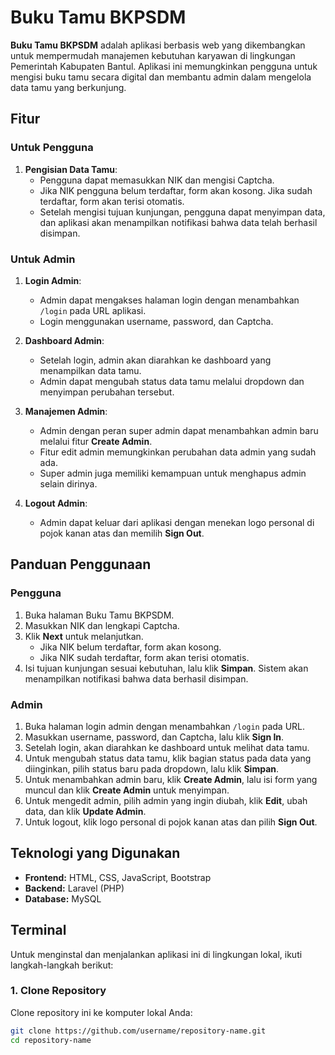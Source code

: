 # Buku Tamu BKPSDM

**Buku Tamu BKPSDM** adalah aplikasi berbasis web yang dikembangkan untuk mempermudah manajemen kebutuhan karyawan di lingkungan Pemerintah Kabupaten Bantul. Aplikasi ini memungkinkan pengguna untuk mengisi buku tamu secara digital dan membantu admin dalam mengelola data tamu yang berkunjung.

## Fitur

### Untuk Pengguna
1. **Pengisian Data Tamu**:
   - Pengguna dapat memasukkan NIK dan mengisi Captcha.
   - Jika NIK pengguna belum terdaftar, form akan kosong. Jika sudah terdaftar, form akan terisi otomatis.
   - Setelah mengisi tujuan kunjungan, pengguna dapat menyimpan data, dan aplikasi akan menampilkan notifikasi bahwa data telah berhasil disimpan.

### Untuk Admin
1. **Login Admin**:
   - Admin dapat mengakses halaman login dengan menambahkan `/login` pada URL aplikasi.
   - Login menggunakan username, password, dan Captcha.

2. **Dashboard Admin**:
   - Setelah login, admin akan diarahkan ke dashboard yang menampilkan data tamu.
   - Admin dapat mengubah status data tamu melalui dropdown dan menyimpan perubahan tersebut.

3. **Manajemen Admin**:
   - Admin dengan peran super admin dapat menambahkan admin baru melalui fitur **Create Admin**.
   - Fitur edit admin memungkinkan perubahan data admin yang sudah ada.
   - Super admin juga memiliki kemampuan untuk menghapus admin selain dirinya.

4. **Logout Admin**:
   - Admin dapat keluar dari aplikasi dengan menekan logo personal di pojok kanan atas dan memilih **Sign Out**.

## Panduan Penggunaan

### Pengguna
1. Buka halaman Buku Tamu BKPSDM.
2. Masukkan NIK dan lengkapi Captcha.
3. Klik **Next** untuk melanjutkan.
   - Jika NIK belum terdaftar, form akan kosong.
   - Jika NIK sudah terdaftar, form akan terisi otomatis.
4. Isi tujuan kunjungan sesuai kebutuhan, lalu klik **Simpan**. Sistem akan menampilkan notifikasi bahwa data berhasil disimpan.

### Admin
1. Buka halaman login admin dengan menambahkan `/login` pada URL.
2. Masukkan username, password, dan Captcha, lalu klik **Sign In**.
3. Setelah login, akan diarahkan ke dashboard untuk melihat data tamu.
4. Untuk mengubah status data tamu, klik bagian status pada data yang diinginkan, pilih status baru pada dropdown, lalu klik **Simpan**.
5. Untuk menambahkan admin baru, klik **Create Admin**, lalu isi form yang muncul dan klik **Create Admin** untuk menyimpan.
6. Untuk mengedit admin, pilih admin yang ingin diubah, klik **Edit**, ubah data, dan klik **Update Admin**.
7. Untuk logout, klik logo personal di pojok kanan atas dan pilih **Sign Out**.

## Teknologi yang Digunakan
- **Frontend:** HTML, CSS, JavaScript, Bootstrap
- **Backend:** Laravel (PHP)
- **Database:** MySQL

## Terminal

Untuk menginstal dan menjalankan aplikasi ini di lingkungan lokal, ikuti langkah-langkah berikut:

### 1. Clone Repository
Clone repository ini ke komputer lokal Anda:
```bash
git clone https://github.com/username/repository-name.git
cd repository-name
